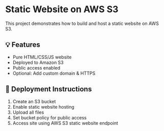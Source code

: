 # Static Website on AWS S3

This project demonstrates how to build and host a static website on AWS S3.

## 💡 Features

- Pure HTML/CSS/JS website
- Deployed to Amazon S3
- Public access enabled
- Optional: Add custom domain & HTTPS

## 🚀 Deployment Instructions

1. Create an S3 bucket
2. Enable static website hosting
3. Upload all files
4. Set bucket policy for public access
5. Access site using AWS S3 static website endpoint
